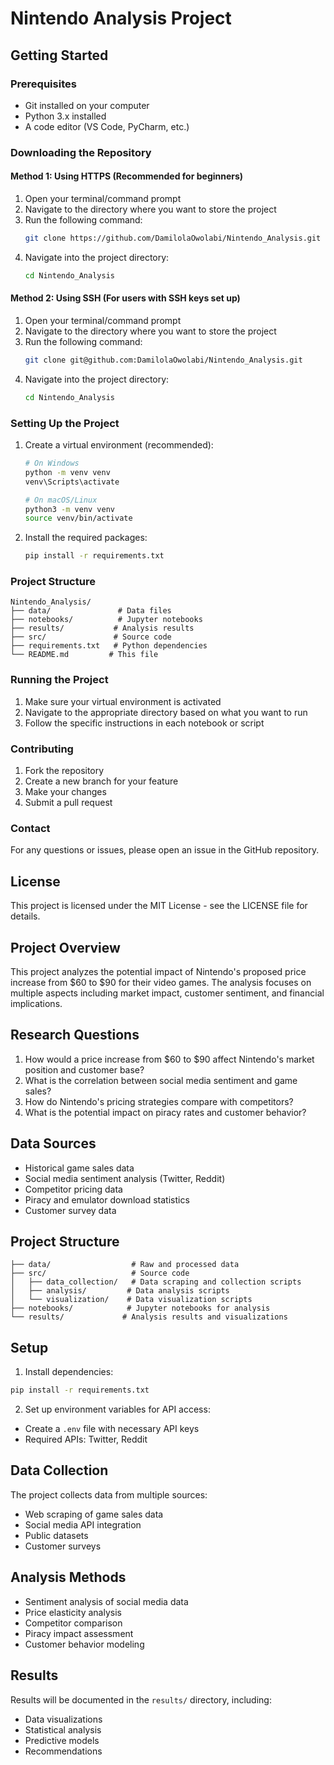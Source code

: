 # Nintendo Analysis Project

## Getting Started

### Prerequisites
- Git installed on your computer
- Python 3.x installed
- A code editor (VS Code, PyCharm, etc.)

### Downloading the Repository

#### Method 1: Using HTTPS (Recommended for beginners)
1. Open your terminal/command prompt
2. Navigate to the directory where you want to store the project
3. Run the following command:
   ```bash
   git clone https://github.com/DamilolaOwolabi/Nintendo_Analysis.git
   ```
4. Navigate into the project directory:
   ```bash
   cd Nintendo_Analysis
   ```

#### Method 2: Using SSH (For users with SSH keys set up)
1. Open your terminal/command prompt
2. Navigate to the directory where you want to store the project
3. Run the following command:
   ```bash
   git clone git@github.com:DamilolaOwolabi/Nintendo_Analysis.git
   ```
4. Navigate into the project directory:
   ```bash
   cd Nintendo_Analysis
   ```

### Setting Up the Project
1. Create a virtual environment (recommended):
   ```bash
   # On Windows
   python -m venv venv
   venv\Scripts\activate

   # On macOS/Linux
   python3 -m venv venv
   source venv/bin/activate
   ```

2. Install the required packages:
   ```bash
   pip install -r requirements.txt
   ```

### Project Structure
```
Nintendo_Analysis/
├── data/               # Data files
├── notebooks/          # Jupyter notebooks
├── results/           # Analysis results
├── src/               # Source code
├── requirements.txt   # Python dependencies
└── README.md         # This file
```

### Running the Project
1. Make sure your virtual environment is activated
2. Navigate to the appropriate directory based on what you want to run
3. Follow the specific instructions in each notebook or script

### Contributing
1. Fork the repository
2. Create a new branch for your feature
3. Make your changes
4. Submit a pull request

### Contact
For any questions or issues, please open an issue in the GitHub repository.

## License
This project is licensed under the MIT License - see the LICENSE file for details.

## Project Overview
This project analyzes the potential impact of Nintendo's proposed price increase from $60 to $90 for their video games. The analysis focuses on multiple aspects including market impact, customer sentiment, and financial implications.

## Research Questions
1. How would a price increase from $60 to $90 affect Nintendo's market position and customer base?
2. What is the correlation between social media sentiment and game sales?
3. How do Nintendo's pricing strategies compare with competitors?
4. What is the potential impact on piracy rates and customer behavior?

## Data Sources
- Historical game sales data
- Social media sentiment analysis (Twitter, Reddit)
- Competitor pricing data
- Piracy and emulator download statistics
- Customer survey data

## Project Structure
```
├── data/                  # Raw and processed data
├── src/                   # Source code
│   ├── data_collection/   # Data scraping and collection scripts
│   ├── analysis/         # Data analysis scripts
│   └── visualization/    # Data visualization scripts
├── notebooks/            # Jupyter notebooks for analysis
└── results/             # Analysis results and visualizations
```

## Setup
1. Install dependencies:
```bash
pip install -r requirements.txt
```

2. Set up environment variables for API access:
- Create a `.env` file with necessary API keys
- Required APIs: Twitter, Reddit

## Data Collection
The project collects data from multiple sources:
- Web scraping of game sales data
- Social media API integration
- Public datasets
- Customer surveys

## Analysis Methods
- Sentiment analysis of social media data
- Price elasticity analysis
- Competitor comparison
- Piracy impact assessment
- Customer behavior modeling

## Results
Results will be documented in the `results/` directory, including:
- Data visualizations
- Statistical analysis
- Predictive models
- Recommendations 